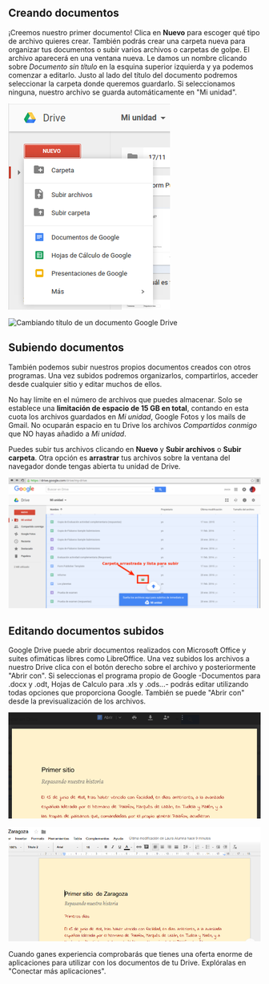 ## Creando documentos

¡Creemos nuestro primer documento! Clica en **Nuevo** para escoger qué
tipo de archivo quieres crear. También podrás crear una carpeta nueva
para organizar tus documentos o subir varios archivos o carpetas de
golpe.
El archivo aparecerá en una ventana nueva. Le damos un nombre clicando
sobre *Documento sin título* en la esquina superior izquierda y ya
podemos comenzar a editarlo. Justo al lado del título del documento
podremos seleccionar la carpeta donde queremos guardarlo. Si
seleccionamos ninguna, nuestro archivo se guarda automáticamente en "Mi
unidad".

![Nuevo en Google Drive](https://raw.githubusercontent.com/catedu/curso-google-drive/master/images/Nuevo_en_Google_Drive.png)

![Cambiando título de un documento Google Drive](https://raw.githubusercontent.com/catedu/curso-google-drive/master/images/Cambiando_título_de_un_documento_Google_Drive.png)

## Subiendo documentos

También podemos subir nuestros propios documentos creados con otros
programas. Una vez subidos podremos organizarlos, compartirlos, acceder
desde cualquier sitio y editar muchos de ellos.

No hay límite en el número de archivos que puedes almacenar. Solo se
establece una **limitación de espacio de 15 GB en total**, contando en
esta cuota los archivos guardados en *Mi unidad*, Google Fotos y los
mails de Gmail. No ocuparán espacio en tu Drive los archivos
*Compartidos conmigo* que NO hayas añadido a *Mi unidad*.

Puedes subir tus archivos clicando en **Nuevo** y **Subir archivos** o
**Subir carpeta**. Otra opción es **arrastrar** tus archivos sobre la
ventana del navegador donde tengas abierta tu unidad de Drive.

![Subir archivos y carpetas arrastrando en Google Drive](https://raw.githubusercontent.com/catedu/curso-google-drive/master/images/Subir_arrastrando_a_Drive.svg)

## Editando documentos subidos

Google Drive puede abrir documentos realizados con Microsoft Office y
suites ofimáticas libres como LibreOffice. Una vez subidos los archivos
a nuestro Drive clica con el botón derecho sobre el archivo y
posteriormente "Abrir con". Si seleccionas el programa propio de Google
-Documentos para .docx y .odt, Hojas de Calculo para .xls y .ods...-
podrás editar utilizando todas opciones que proporciona Google. También
se puede "Abrir con" desde la previsualización de los archivos.

![Documento no editable con Documentos de Google](https://raw.githubusercontent.com/catedu/curso-google-drive/master/images/Documento_no_editable_con_Documentos_de_Google.png)

![Documento editable con Documentos de Google](https://raw.githubusercontent.com/catedu/curso-google-drive/master/images/Documento_editable_con_Documentos_de_Google.png)


Cuando ganes experiencia comprobarás que tienes una oferta enorme de
aplicaciones para utilizar con los documentos de tu Drive. Explóralas en
"Conectar más aplicaciones".